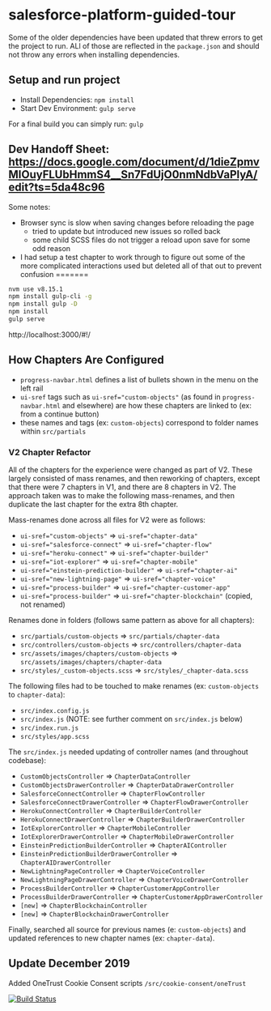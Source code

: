 # salesforce-platform-guided-tour

Some of the older dependencies have been updated that threw errors to get the project to run. ALl of those are reflected in the `package.json` and should not throw any errors when installing dependencies.

## Setup and run project
* Install Dependencies: `npm install`
* Start Dev Environment: `gulp serve`

For a final build you can simply run: `gulp`

## Dev Handoff Sheet: https://docs.google.com/document/d/1dieZpmvMIOuyFLUbHmmS4__Sn7FdUjO0nmNdbVaPlyA/edit?ts=5da48c96

Some notes:
* Browser sync is slow when saving changes before reloading the page
    * tried to update but introduced new issues so rolled back
    * some child SCSS files do not trigger a reload upon save for some odd reason
* I had setup a test chapter to work through to figure out some of the more complicated interactions used but deleted all of that out to prevent confusion
=======
```bash
nvm use v8.15.1
npm install gulp-cli -g
npm install gulp -D
npm install
gulp serve
```

http://localhost:3000/#!/

## How Chapters Are Configured
* `progress-navbar.html` defines a list of bullets shown in the menu on the left rail
* `ui-sref` tags such as `ui-sref="custom-objects"` (as found in `progress-navbar.html` and elsewhere) are how these chapters are linked to (ex: from a continue button)
* these names and tags (ex: `custom-objects`) correspond to folder names within `src/partials`

### V2 Chapter Refactor
All of the chapters for the experience were changed as part of V2. These largely consisted of mass renames, and then reworking of chapters, except that there were 7 chapters in V1, and there are 8 chapters in V2. The approach taken was to make the following mass-renames, and then duplicate the last chapter for the extra 8th chapter.

Mass-renames done across all files for V2 were as follows:
* `ui-sref="custom-objects"` => `ui-sref="chapter-data"`
* `ui-sref="salesforce-connect"` => `ui-sref="chapter-flow"`
* `ui-sref="heroku-connect"` => `ui-sref="chapter-builder"`
* `ui-sref="iot-explorer"` => `ui-sref="chapter-mobile"`
* `ui-sref="einstein-prediction-builder"` => `ui-sref="chapter-ai"`
* `ui-sref="new-lightning-page"` => `ui-sref="chapter-voice"`
* `ui-sref="process-builder"` => `ui-sref="chapter-customer-app"`
* `ui-sref="process-builder"` => `ui-sref="chapter-blockchain"` (copied, not renamed)

Renames done in folders (follows same pattern as above for all chapters):
* `src/partials/custom-objects` => `src/partials/chapter-data`
* `src/controllers/custom-objects` => `src/controllers/chapter-data`
* `src/assets/images/chapters/custom-objects` => `src/assets/images/chapters/chapter-data`
* `src/styles/_custom-objects.scss` => `src/styles/_chapter-data.scss`

The following files had to be touched to make renames (ex: `custom-objects` to `chapter-data`):
* `src/index.config.js`
* `src/index.js` (NOTE: see further comment on `src/index.js` below)
* `src/index.run.js`
* `src/styles/app.scss`

The `src/index.js` needed updating of controller names (and throughout codebase):
* `CustomObjectsController` => `ChapterDataController`
* `CustomObjectsDrawerController` => `ChapterDataDrawerController`
* `SalesforceConnectController` => `ChapterFlowController`
* `SalesforceConnectDrawerController` => `ChapterFlowDrawerController`
* `HerokuConnectController` => `ChapterBuilderController`
* `HerokuConnectDrawerController` => `ChapterBuilderDrawerController`
* `IotExplorerController` => `ChapterMobileController`
* `IotExplorerDrawerController` => `ChapterMobileDrawerController`
* `EinsteinPredictionBuilderController` => `ChapterAIController`
* `EinsteinPredictionBuilderDrawerController` => `ChapterAIDrawerController`
* `NewLightningPageController` => `ChapterVoiceController`
* `NewLightningPageDrawerController` => `ChapterVoiceDrawerController`
* `ProcessBuilderController` => `ChapterCustomerAppController`
* `ProcessBuilderDrawerController` => `ChapterCustomerAppDrawerController`
* `[new]` => `ChapterBlockchainController`
* `[new]` => `ChapterBlockchainDrawerController`


Finally, searched all source for previous names (e: `custom-objects`) and updated references to new chapter names (ex: `chapter-data`).

 ## Update December 2019
 Added OneTrust Cookie Consent scripts
```/src/cookie-consent/oneTrust```

[![Build Status](http://jenkins.pendinglaunch.com:8080/buildStatus/icon?job=salesforce-platform-guided-tour)](http://jenkins.pendinglaunch.com:8080/job/salesforce-platform-guided-tour/) 
